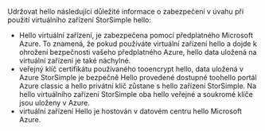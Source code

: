 <!--v-sharos 10/13/2105 virtual device security-->

Udržovat hello následující důležité informace o zabezpečení v úvahu při použití virtuálního zařízení StorSimple hello:

* Hello virtuální zařízení, je zabezpečena pomocí předplatného Microsoft Azure. To znamená, že pokud používáte virtuální zařízení hello a dojde k ohrožení bezpečnosti vašeho předplatného Azure, hello data uložená na virtuální zařízení je také náchylné.
* veřejný klíč certifikátu používaného tooencrypt hello, data uložená v Azure StorSimple je bezpečně Hello provedené dostupné toohello portál Azure classic a hello privátní klíč zůstane s hello zařízení StorSimple. Na hello virtuálního zařízení StorSimple oba hello veřejné a soukromé klíče jsou uloženy v Azure.
* virtuální zařízení Hello je hostován v datovém centru hello Microsoft Azure.

